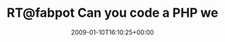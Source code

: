 ---
retweeted: false
source: <a href="http://twitter.com" rel="nofollow">Twitter Web Client</a>
entities:
  hashtags: []
  symbols: []
  user_mentions:
  - name: Fabien Potencier
    screen_name: fabpot
    indices:
    - '2'
    - '9'
    id_str: '15072316'
    id: '15072316'
  urls: []
display_text_range:
- '0'
- '72'
favorite_count: '0'
id_str: '1109203209'
truncated: false
retweet_count: '0'
id: '1109203209'
created_at: Sat Jan 10 16:10:25 +0000 2009
favorited: false
full_text: RT@fabpot Can you code a PHP web framework in a twit? http://twitto.org/
lang: en
tags:
- pesos:twitter
date: '2009-01-10T16:10:25+00:00'
src: https://twitter.com/bascht/status/1109203209
original_url: https://twitter.com/bascht/status/1109203209
type: twitter_tweet
text: RT@fabpot Can you code a PHP web framework in a twit? http://twitto.org/
title: RT@fabpot Can you code a PHP we

---